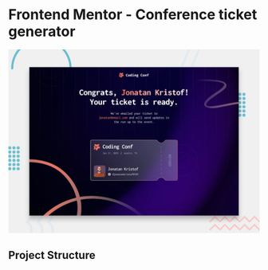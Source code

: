 # Frontend Mentor - Conference ticket generator

![Design preview for the Conference ticket generator coding challenge](./preview.jpg)

## Project Structure 
```graphql


```

